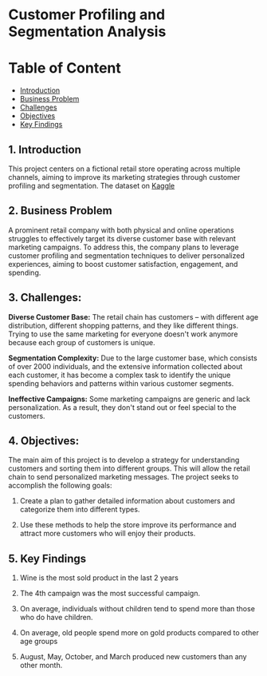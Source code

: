# Customer Profiling and Segmentation Analysis

# Table of Content
- [Introduction](#1-introduction)
- [Business Problem](#2-business-problem)
- [Challenges](#3-challenges)
- [Objectives](#4-objectives)
- [Key Findings](#5-key-findings)
## 1. Introduction 


This project centers on a fictional retail store operating across multiple channels, aiming to improve its marketing strategies through customer profiling and segmentation.
The dataset on [Kaggle](https://www.kaggle.com/datasets/somesh140/segmentation)





## 2. Business Problem


A prominent retail company with both physical and online operations struggles to effectively target its diverse customer base with relevant marketing campaigns. To address this, the company plans to leverage customer profiling and segmentation techniques to deliver personalized experiences, aiming to boost customer satisfaction, engagement, and spending.


## 3. Challenges:

<b>Diverse Customer Base:</b> The retail chain has customers – with different age distribution, different shopping patterns, and they like different things. Trying to use the same marketing for everyone doesn't work anymore because each group of customers is unique.

<b>Segmentation Complexity:</b> Due to the large customer base, which consists of over 2000 individuals, and the extensive information collected about each customer, it has become a complex task to identify the unique spending behaviors and patterns within various customer segments.

<b>Ineffective Campaigns:</b> Some marketing campaigns are generic and lack personalization. As a result, they don't stand out or feel special to the customers.

## 4. Objectives:

The main aim of this project is to develop a strategy for understanding customers and sorting them into different groups. This will allow the retail chain to send personalized marketing messages. The project seeks to accomplish the following goals:

1. Create a plan to gather detailed information about customers and categorize them into different types.
   
2. Use these methods to help the store improve its performance and attract more customers who will enjoy their products.



## 5. Key Findings

1. Wine is the most sold product in the last 2 years

2. The 4th campaign was the most successful campaign.

3. On average, individuals without children tend to spend more than those who do have children.

4. On average, old people spend more on gold products compared to other age groups

5. August, May, October, and March produced new customers than any other month.
 
